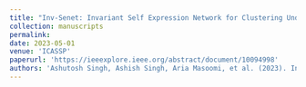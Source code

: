 ```yaml
---
title: "Inv-Senet: Invariant Self Expression Network for Clustering Under Biased Data"
collection: manuscripts
permalink: 
date: 2023-05-01
venue: 'ICASSP'
paperurl: 'https://ieeexplore.ieee.org/abstract/document/10094998'
authors: 'Ashutosh Singh, Ashish Singh, Aria Masoomi, et al. (2023). Inv-Senet: Invariant Self Expression Network for Clustering Under Biased Data. <i>ICASSP</i>.'
---
```

